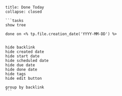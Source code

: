 ``````ad-tip
title: Done Today
collapse: closed

```tasks
show tree 

done on <% tp.file.creation_date('YYYY-MM-DD') %>


hide backlink
hide created date
hide start date
hide scheduled date
hide due date
hide done date
hide tags
hide edit button

group by backlink
```

``````